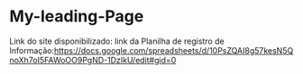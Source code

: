 # My-leading-Page

Link do site disponibilizado: 
link da Planilha de registro de Informação:https://docs.google.com/spreadsheets/d/10PsZQAI8g57kesN5QnoXh7oI5FAWoOO9PgND-1DzIkU/edit#gid=0
